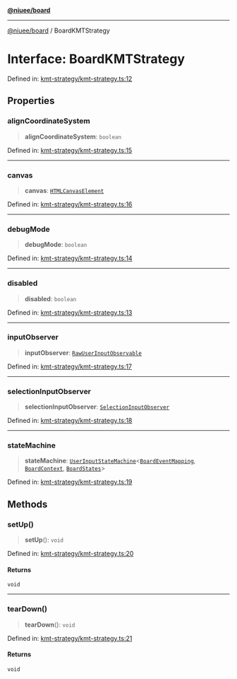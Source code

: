 [**@niuee/board**](../README.md)

***

[@niuee/board](../globals.md) / BoardKMTStrategy

# Interface: BoardKMTStrategy

Defined in: [kmt-strategy/kmt-strategy.ts:12](https://github.com/niuee/board/blob/e6c1edcccf6525a0cc9088782c7c4653e837f533/src/kmt-strategy/kmt-strategy.ts#L12)

## Properties

### alignCoordinateSystem

> **alignCoordinateSystem**: `boolean`

Defined in: [kmt-strategy/kmt-strategy.ts:15](https://github.com/niuee/board/blob/e6c1edcccf6525a0cc9088782c7c4653e837f533/src/kmt-strategy/kmt-strategy.ts#L15)

***

### canvas

> **canvas**: [`HTMLCanvasElement`](https://developer.mozilla.org/docs/Web/API/HTMLCanvasElement)

Defined in: [kmt-strategy/kmt-strategy.ts:16](https://github.com/niuee/board/blob/e6c1edcccf6525a0cc9088782c7c4653e837f533/src/kmt-strategy/kmt-strategy.ts#L16)

***

### debugMode

> **debugMode**: `boolean`

Defined in: [kmt-strategy/kmt-strategy.ts:14](https://github.com/niuee/board/blob/e6c1edcccf6525a0cc9088782c7c4653e837f533/src/kmt-strategy/kmt-strategy.ts#L14)

***

### disabled

> **disabled**: `boolean`

Defined in: [kmt-strategy/kmt-strategy.ts:13](https://github.com/niuee/board/blob/e6c1edcccf6525a0cc9088782c7c4653e837f533/src/kmt-strategy/kmt-strategy.ts#L13)

***

### inputObserver

> **inputObserver**: [`RawUserInputObservable`](../classes/RawUserInputObservable.md)

Defined in: [kmt-strategy/kmt-strategy.ts:17](https://github.com/niuee/board/blob/e6c1edcccf6525a0cc9088782c7c4653e837f533/src/kmt-strategy/kmt-strategy.ts#L17)

***

### selectionInputObserver

> **selectionInputObserver**: [`SelectionInputObserver`](../classes/SelectionInputObserver.md)

Defined in: [kmt-strategy/kmt-strategy.ts:18](https://github.com/niuee/board/blob/e6c1edcccf6525a0cc9088782c7c4653e837f533/src/kmt-strategy/kmt-strategy.ts#L18)

***

### stateMachine

> **stateMachine**: [`UserInputStateMachine`](../classes/UserInputStateMachine.md)\<[`BoardEventMapping`](../type-aliases/BoardEventMapping.md), [`BoardContext`](../type-aliases/BoardContext.md), [`BoardStates`](../type-aliases/BoardStates.md)\>

Defined in: [kmt-strategy/kmt-strategy.ts:19](https://github.com/niuee/board/blob/e6c1edcccf6525a0cc9088782c7c4653e837f533/src/kmt-strategy/kmt-strategy.ts#L19)

## Methods

### setUp()

> **setUp**(): `void`

Defined in: [kmt-strategy/kmt-strategy.ts:20](https://github.com/niuee/board/blob/e6c1edcccf6525a0cc9088782c7c4653e837f533/src/kmt-strategy/kmt-strategy.ts#L20)

#### Returns

`void`

***

### tearDown()

> **tearDown**(): `void`

Defined in: [kmt-strategy/kmt-strategy.ts:21](https://github.com/niuee/board/blob/e6c1edcccf6525a0cc9088782c7c4653e837f533/src/kmt-strategy/kmt-strategy.ts#L21)

#### Returns

`void`
